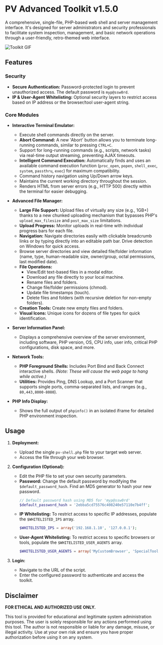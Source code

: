 # PV Advanced Toolkit v1.5.0

A comprehensive, single-file, PHP-based web shell and server management interface. It's designed for server administrators and security professionals to facilitate system inspection, management, and basic network operations through a user-friendly, retro-themed web interface.

![Toolkit GIF](https://media4.giphy.com/media/v1.Y2lkPTc5MGI3NjExNjZwdGpicmw2bmZwcHpmcDg1ZGZuZ2t5cWh1cGI0Y2lzdDB6aGh0ZCZlcD12MV9pbnRlcm5hbF9naWZfYnlfaWQmY3Q9cw/xxlo1yG0pvhJqNhhtj/giphy.gif)

## Features

### Security
* **Secure Authentication:** Password-protected login to prevent unauthorized access. The default password is `myp@ssw0rd`.
* **IP & User-Agent Whitelisting:** Optional security layers to restrict access based on IP address or the browser/tool user-agent string.

### Core Modules
* **Interactive Terminal Emulator:**
    * Execute shell commands directly on the server.
    * **Abort Command:** A new 'Abort' button allows you to terminate long-running commands, similar to pressing `CTRL+C`.
    * Support for long-running commands (e.g., scripts, network tasks) via real-time output streaming, preventing AJAX timeouts.
    * **Intelligent Command Execution:** Automatically finds and uses an available command execution function (`proc_open`, `popen`, `shell_exec`, `system`, `passthru`, `exec`) for maximum compatibility.
    * Command history navigation using Up/Down arrow keys.
    * Maintains the current working directory throughout the session.
    * Renders HTML from server errors (e.g., HTTP 500) directly within the terminal for easier debugging.

* **Advanced File Manager:**
    * **Large File Support:** Upload files of virtually any size (e.g., 1GB+) thanks to a new chunked uploading mechanism that bypasses PHP's `upload_max_filesize` and `post_max_size` limitations.
    * **Upload Progress:** Monitor uploads in real-time with individual progress bars for each file.
    * **Navigation:** Navigate directories easily with clickable breadcrumb links or by typing directly into an editable path bar. Drive detection on Windows for quick access.
    * Browse server directories and view detailed file/folder information (name, type, human-readable size, owner/group, octal permissions, last modified date).
    * **File Operations:**
        * View/Edit text-based files in a modal editor.
        * Download any file directly to your local machine.
        * Rename files and folders.
        * Change file/folder permissions (chmod).
        * Update file timestamps (touch).
        * Delete files and folders (with recursive deletion for non-empty folders).
    * **Creation Tools:** Create new empty files and folders.
    * **Visual Icons:** Unique icons for dozens of file types for quick identification.

* **Server Information Panel:**
    * Displays a comprehensive overview of the server environment, including software, PHP version, OS, CPU info, user info, critical PHP configurations, disk space, and more.

* **Network Tools:**
    * **PHP Foreground Shells:** Includes Port Bind and Back Connect interactive shells. *(Note: These will cause the web page to hang while active.)*
    * **Utilities:** Provides Ping, DNS Lookup, and a Port Scanner that supports single ports, comma-separated lists, and ranges (e.g., `80,443,8000-8080`).

* **PHP Info Display:**
    * Shows the full output of `phpinfo()` in an isolated iframe for detailed PHP environment inspection.

## Usage

1.  **Deployment:**
    * Upload the single `pv-shell.php` file to your target web server.
    * Access the file through your web browser.

2.  **Configuration (Optional):**
    * Edit the PHP file to set your own security parameters.
    * **Password:** Change the default password by modifying the `$default_password_hash`. Find an MD5 generator to hash your new password.
        ```php
        // Default password hash using MD5 for 'myp@ssw0rd'
        $default_password_hash = '2ebba5cd75576c408240e57110e7b4ff';
        ```
    * **IP Whitelisting:** To restrict access to specific IP addresses, populate the `$WHITELISTED_IPS` array.
        ```php
        $WHITELISTED_IPS = array('192.168.1.10', '127.0.0.1');
        ```
    * **User-Agent Whitelisting:** To restrict access to specific browsers or tools, populate the `$WHITELISTED_USER_AGENTS` array.
        ```php
        $WHITELISTED_USER_AGENTS = array('MyCustomBrowser', 'SpecialToolAgent');
        ```

3.  **Login:**
    * Navigate to the URL of the script.
    * Enter the configured password to authenticate and access the toolkit.

## Disclaimer

**FOR ETHICAL AND AUTHORIZED USE ONLY.**

This tool is provided for educational and legitimate system administration purposes. The user is solely responsible for any actions performed using this tool. The author is not responsible or liable for any damage, misuse, or illegal activity. Use at your own risk and ensure you have proper authorization before using it on any system.

